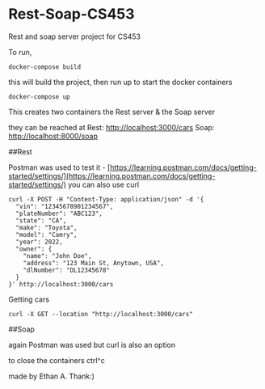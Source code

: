 # Rest-Soap-CS453
Rest and soap server project for CS453


To run, 
```shell
docker-compose build 
```
this will build the project, then run up to start the docker containers
```shell
docker-compose up
```

This creates two containers the Rest server & the Soap server

they can be reached at
Rest: [http://localhost:3000/cars](http://localhost:3000/cars)
Soap: [http://localhost:8000/soap](http://localhost:8000/soap)


##Rest

Postman was used to test it - [https://learning.postman.com/docs/getting-started/settings/](https://learning.postman.com/docs/getting-started/settings/)
you can also use curl 
```shell
curl -X POST -H "Content-Type: application/json" -d '{
  "vin": "12345678901234567",
  "plateNumber": "ABC123",
  "state": "CA",
  "make": "Toyota",
  "model": "Camry",
  "year": 2022,
  "owner": {
    "name": "John Doe",
    "address": "123 Main St, Anytown, USA",
    "dlNumber": "DL12345678"
  }
}' http://localhost:3000/cars

```
Getting cars
```shell
curl -X GET --location "http://localhost:3000/cars"
```

##Soap

again Postman was used but curl is also an option



to close the containers ctrl^c

made by Ethan A. Thank:)
